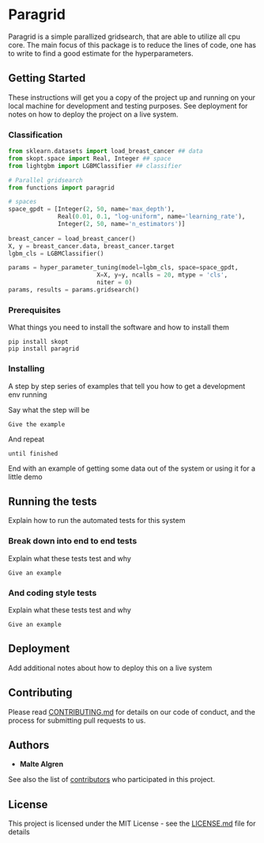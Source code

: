 # Paragrid

Paragrid is a simple parallized gridsearch, that are able to utilize all cpu core.
The main focus of this package is to reduce the lines of code, one has to write to find a good estimate for the hyperparameters.

## Getting Started

These instructions will get you a copy of the project up and running on your local machine for development and testing purposes. See deployment for notes on how to deploy the project on a live system.

### Classification
```python
from sklearn.datasets import load_breast_cancer ## data
from skopt.space import Real, Integer ## space
from lightgbm import LGBMClassifier ## classifier

# Parallel gridsearch
from functions import paragrid

# spaces
space_gpdt = [Integer(2, 50, name='max_depth'),
              Real(0.01, 0.1, "log-uniform", name='learning_rate'),
              Integer(2, 50, name='n_estimators')]
              
breast_cancer = load_breast_cancer()
X, y = breast_cancer.data, breast_cancer.target    
lgbm_cls = LGBMClassifier()

params = hyper_parameter_tuning(model=lgbm_cls, space=space_gpdt,
                         X=X, y=y, ncalls = 20, mtype = 'cls',
                         niter = 0)
params, results = params.gridsearch()

```

### Prerequisites

What things you need to install the software and how to install them

```
pip install skopt
pip install paragrid
```

### Installing

A step by step series of examples that tell you how to get a development env running

Say what the step will be

```
Give the example
```

And repeat

```
until finished
```

End with an example of getting some data out of the system or using it for a little demo

## Running the tests

Explain how to run the automated tests for this system

### Break down into end to end tests

Explain what these tests test and why

```
Give an example
```

### And coding style tests

Explain what these tests test and why

```
Give an example
```

## Deployment

Add additional notes about how to deploy this on a live system

## Contributing

Please read [CONTRIBUTING.md](https://gist.github.com/PurpleBooth/b24679402957c63ec426) for details on our code of conduct, and the process for submitting pull requests to us.

## Authors

* **Malte Algren**

See also the list of [contributors](https://github.com/your/project/contributors) who participated in this project.

## License

This project is licensed under the MIT License - see the [LICENSE.md](LICENSE.md) file for details

